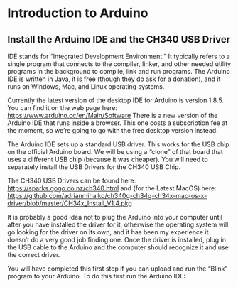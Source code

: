 # Introduction to Arduino

## Install the Arduino IDE and the CH340 USB Driver
IDE stands for “Integrated Development Environment.”  It typically refers to a single program that connects to the compiler, linker, and other needed utility programs in the background to compile, link and run programs.  The Arduino IDE is written in Java, it is free (though they do ask for a donation), and it runs on Windows, Mac, and Linux operating systems.

Currently the latest version of the desktop IDE for Arduino is version 1.8.5.  You can find it on the web page here: https://www.arduino.cc/en/Main/Software  There is a new version of the Arduino IDE that runs inside a browser.  This one costs a subscription fee at the moment, so we’re going to go with the free desktop version instead.

The Arduino IDE sets up a standard USB driver.  This works for the USB chip on the official Arduino board.  We will be using a “clone” of that board that uses a different USB chip (because it was cheaper).  You will need to separately install the USB Drivers for the CH340 USB Chip. 

The CH340 USB Drivers can be found here:  https://sparks.gogo.co.nz/ch340.html
and (for the Latest MacOS) here: https://github.com/adrianmihalko/ch340g-ch34g-ch34x-mac-os-x-driver/blob/master/CH34x_Install_V1.4.pkg

It is probably a good idea not to plug the Arduino into your computer until after you have installed the driver for it, otherwise the operating system will go looking for the driver on its own, and it has been my experience it doesn’t do a very good job finding one.  Once the driver is installed, plug in the USB cable to the Arduino and the computer should recognize it and use the correct driver.

You will have completed this first step if you can upload and run the “Blink” program to your Arduino.  To do this first run the Arduino IDE:


